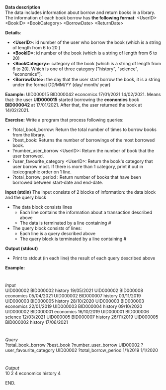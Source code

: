 **Data description**\
The data includes information about borrow and return books in a library. The information of each book borrow has **the following format**:
\<UserID>   \<BookID>  \<BookCategory>   \<BorrowDate>   \<ReturnDate>

**Details**:
- **\<UserID>**: id number of the user who borrow the book (which is a string of length from 6 to 20 )
-	**\<BookID>**: id number of the book (which is a string of length from 6 to 20)
-	**\<BookCategory>**: category of the book (which is a string of length from 6 to 20). Which is one of three category ["history", "science", "economics"].
-	**\<BorrowDate>**: the day that the user start borrow the book, it is a string under the format DD/MM/YY  (day/ month/ year)

**Example:** UID000015 BID000042 economics 17/01/2021 14/02/2021. Means that: the user **UID000015** started borrowing the **economics** book **BID000042** at 17/01/2021. After that, the user returned the book at 14/02/2021.

**Exercise:**
Write a program that process following queries: 
-  ?total_book_borrow: Return the total number of times to borrow books from the library.
-  ?best_book: Returns the number of borrowings of the most borrowed book.
-  ?number_user_borrow \<UserID>: Return the number of book that the user borrowed.
-  ?user_favourite_category \<UserID>: Return the book's category that user borrow most. If there is more than 1 category, print it out in lexicographic order on 1 line.
-  ?total_borrow_period <start-date> <end-date>: Return number of books that have been borrowed between start-date and end-date.

  
**Input (stdin)**
The input consists of 2 blocks of information: the data block and the query block
-	The data block consists lines
    -	Each line contains the information about a transaction described above
    -	The data is terminated by a line containing #
-	The query block consists of lines:
    -	Each line is a query described above
    -	The query block is terminated by a line containing #

**Output (stdout)**
-	Print to stdout (in each line) the result of each query described above

**Example:**
 #
_Input_\
UID000002 BID000002 history 19/05/2021
UID000002 BID000008 economics 05/04/2021
UID000002 BID000007 history 03/11/2019
UID000003 BID000005 history 28/10/2020
UID000003 BID000003 economics 22/01/2019
UID000003 BID000004 history 09/10/2020
UID000002 BID000001 economics 16/10/2019
UID000001 BID000006 science 12/03/2021
UID000005 BID000007 history 26/11/2019
UID000005 BID000002 history 17/06/2021
 
#
_Query_\
?total_book_borrow
?best_book
?number_user_borrow UID00002
?user_favourite_category UID00002
?total_borrow_period 1/1/2019 1/1/2020

#
_Output_\
10
2
4
economics history
4

END.
